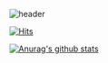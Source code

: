 ![header](https://capsule-render.vercel.app/api?type=Waving&fontAlignY=40&color=gradient&height=200&section=header&text=개발자로%20성장하고%20있는%20Hee's%20Github💻&fontSize=30)

[![Hits](https://hits.seeyoufarm.com/api/count/incr/badge.svg?url=https%3A%2F%2Fgithub.com%2FHHeeeeeee%2Fhit-counter&count_bg=%2379C83D&title_bg=%23555555&icon=&icon_color=%23E7E7E7&title=hits&edge_flat=false)](https://hits.seeyoufarm.com)


[![Anurag's github stats](https://github-readme-stats.vercel.app/api?username=HHeeeeeee)](https://github.com/anuraghazra/github-readme-stats)







<!--
**HHeeeeeee/HHeeeeeee** is a ✨ _special_ ✨ repository because its `README.md` (this file) appears on your GitHub profile.

Here are some ideas to get you started:

- Hi there 👋
- 🔭 I’m currently working on ...
- 🌱 I’m currently learning ...
- 👯 I’m looking to collaborate on ...
- 🤔 I’m looking for help with ...
- 💬 Ask me about ...
- 📫 How to reach me: ...
- 😄 Pronouns: ...
- ⚡ Fun fact: ...
- :octocat:

### 개발자로 성장하고 있는 코린이😉💻🖥

https://kinetic.codes/2020/07/14/git-profile/ 이 블로그 참고해서 만듦
![header](https://capsule-render.vercel.app/api?type=wave&color=gradient&height=300&section=header&text=HH's%20Github&fontSize=40)
-> https://github.com/kyechan99/capsule-render 여기서 api 볼 수 있음.

![header](https://capsule-render.vercel.app/api?type=wave&color=gradient&height=300&section=header&text=개발자로%20성장하고%20있는%20코린이😉💻🖥&fontSize=40)
-->
